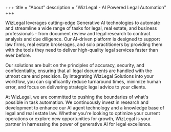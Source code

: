 +++
title = "About"
description = "WizLegal - AI Powered Legal Automation"
+++


WizLegal leverages cutting-edge Generative AI technologies to automate and streamline a wide range of tasks for legal, real estate, and business professionals - from document review and legal research to contract analysis and due diligence. Our AI-driven platform is designed to support law firms, real estate brokerages, and solo practitioners by providing them with the tools they need to deliver high-quality legal services faster than ever before.
&nbsp;

Our solutions are built on the principles of accuracy, security, and confidentiality, ensuring that all legal documents are handled with the utmost care and precision. By integrating WizLegal Solutions into your workflow, you can significantly reduce turnaround times, minimize human error, and focus on delivering strategic legal advice to your clients.
&nbsp;

At WizLegal, we are committed to pushing the boundaries of what's possible in task automation. We continuously invest in research and development to enhance our AI agent technology and a knowledge base of legal and real estate law. Whether you're looking to optimize your current operations or explore new opportunities for growth, WizLegal is your partner in harnessing the power of generative AI for legal excellence.

&nbsp;

